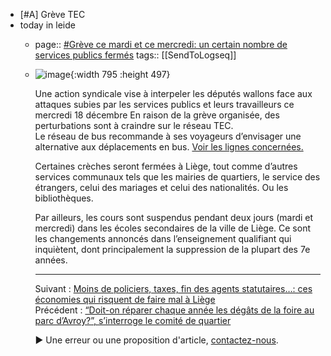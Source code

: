 - [#A] Grève TEC
- today in leide
	- page:: [#Grève ce mardi et ce mercredi: un certain nombre de services publics fermés](https://www.todayinliege.be/greve-ce-mardi-un-certain-nombre-de-services-publics-fermes/)
	  tags:: [[SendToLogseq]]
	- ![image](https://www.todayinliege.be/wp-content/uploads/2024/12/tempo-36-1080x675.jpg){:width 795 :height 497}
	  
	  Une action syndicale vise à interpeler les députés wallons face aux attaques subies par les services publics et leurs travailleurs ce mercredi 18 décembre En raison de la grève organisée, des perturbations sont à craindre sur le réseau TEC.\
	  Le réseau de bus recommande à ses voyageurs d’envisager une alternative aux déplacements en bus. [Voir les lignes concernées.](https://www.letec.be/Traffic/Detail/cc60ee5d-be54-4ec3-8ba1-08dd0b0a6b5c)
	  
	  Certaines crèches seront fermées à Liège, tout comme d’autres services communaux tels que les mairies de quartiers, le service des étrangers, celui des mariages et celui des nationalités. Ou les bibliothèques.
	  
	  Par ailleurs, les cours sont suspendus pendant deux jours (mardi et mercredi) dans les écoles secondaires de la ville de Liège. Ce sont les changements annoncés dans l’enseignement qualifiant qui inquiètent, dont principalement la suppression de la plupart des 7e années.
	  
	  ***
	  
	  Suivant : [Moins de policiers, taxes, fin des agents statutaires…: ces économies qui risquent de faire mal à Liège](https://www.todayinliege.be/moins-de-policiers-taxes-fin-des-agents-statutaires-ces-economies-qui-risquent-de-faire-mal-a-liege/)\
	  Précédent : [“Doit-on réparer chaque année les dégâts de la foire au parc d’Avroy?”, s’interroge le comité de quartier](https://www.todayinliege.be/doit-on-reparer-chaque-annee-les-degats-de-la-foire-au-parc-davroy-sinterroge-le-comite-de-quartier/)
	  
	  ► Une erreur ou une proposition d'article, [contactez-nous](https://www.todayinliege.be/contact#contact).